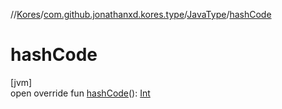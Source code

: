 //[Kores](../../../index.md)/[com.github.jonathanxd.kores.type](../index.md)/[JavaType](index.md)/[hashCode](hash-code.md)

# hashCode

[jvm]\
open override fun [hashCode](hash-code.md)(): [Int](https://kotlinlang.org/api/latest/jvm/stdlib/kotlin/-int/index.html)
